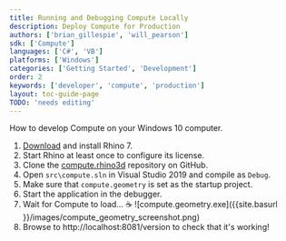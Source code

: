 ```yaml
---
title: Running and Debugging Compute Locally
description: Deploy Compute for Production
authors: ['brian_gillespie', 'will_pearson']
sdk: ['Compute']
languages: ['C#', 'VB']
platforms: ['Windows']
categories: ['Getting Started', 'Development']
order: 2
keywords: ['developer', 'compute', 'production']
layout: toc-guide-page
TODO: 'needs editing'
---
```


How to develop Compute on your Windows 10 computer.

1. [Download](https://www.rhino3d.com/download/rhino-for-windows/7/latest) and install Rhino 7.
1. Start Rhino at least once to configure its license.
1. Clone the [compute.rhino3d](https://github.com/mcneel/compute.rhino3d) repository on GitHub.
1. Open `src\compute.sln` in Visual Studio 2019 and compile as `Debug`.
1. Make sure that `compute.geometry` is set as the startup project.
1. Start the application in the debugger.
1. Wait for Compute to load... ☕️
    ![compute.geometry.exe]({{site.basurl }}/images/compute_geometry_screenshot.png)
1. Browse to http://localhost:8081/version to check that it's working!
